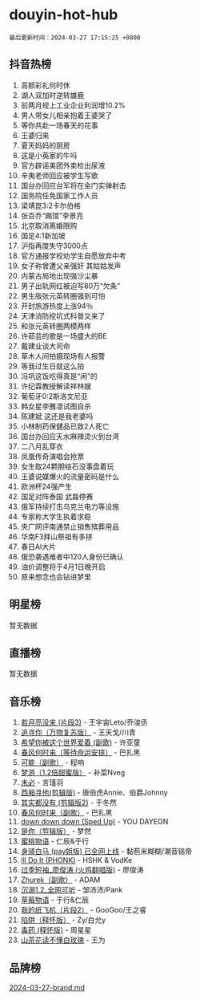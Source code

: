 # douyin-hot-hub

`最后更新时间：2024-03-27 17:15:25 +0800`

## 抖音热榜

1. 高额彩礼何时休
1. 湖人双加时逆转雄鹿
1. 前两月规上工业企业利润增10.2%
1. 男人带女儿相亲抱着王婆哭了
1. 等你共赴一场春天的花事
1. 王婆归来
1. 夏天妈妈的厨房
1. 这是小英家的牛吗
1. 官方辟谣美团外卖检出尿液
1. 辛夷老师回应被学生写歌
1. 国台办回应台军将在金门实弹射击
1. 国务院任免国家工作人员
1. 梁靖崑3:2卡尔伯格
1. 张百乔“踢馆”李景亮
1. 北京取消离婚限购
1. 国足4:1新加坡
1. 沪指再度失守3000点
1. 官方通报学校劝学生自愿放弃中考
1. 女子称曾遭父亲强奸 其姑姑发声
1. 内蒙古局地出现强沙尘暴
1. 男子出轨网红被迫写80万“欠条”
1. 男生版张元英转圈强到可怕
1. 开封旅游热度上涨94％
1. 天津消防挖坑式科普又来了
1. 和张元英转圈两模两样
1. 许茹芸的歌是一场盛大的BE
1. 戴建业谈大司命
1. 草木人间拍摄现场有人报警
1. 等我过生日就这么拍
1. 冯巩这饭吃得真是“闲”的
1. 许纪霖教授解读祥林嫂
1. 葡萄牙0:2斯洛文尼亚
1. 韩女星李雅凛试图自杀
1. 陈建斌 这还是我老婆吗
1. 小林制药保健品已致2人死亡
1. 国台办回应天水麻辣烫火到台湾
1. 二八月乱穿衣
1. 凤凰传奇演唱会抢票
1. 女生取24颗胆结石没事盘着玩
1. 王婆说媒爆火的流量密码是什么
1. 欧洲杯24强产生
1. 国足对阵泰国 武磊停赛
1. 俄军持续打击乌克兰电力等设施
1. 专家称大学生执着求稳
1. 央广网评南通禁止销售殡葬用品
1. 华南F3拜山祭祖有多拼
1. 春日AI大片
1. 俄恐袭遇难者中120人身份已确认
1. 油价调整将于4月1日晚开启
1. 原来想念也会钻进梦里

## 明星榜

暂无数据

## 直播榜

暂无数据

## 音乐榜

1. [若月亮没来 (片段3)](https://sf3-cdn-tos.douyinstatic.com/obj/tos-cn-ve-2774/okfyEUsGW1B1ovJi5JiN9IjvAT2lMwA054GoEB) - 王宇宙Leto/乔浚丞
1. [追寻你（万物复苏版）](https://sf5-hl-cdn-tos.douyinstatic.com/obj/tos-cn-ve-2774/oYeAZJsbjIDit9APmBg8u6uDUQnHmoCf3gbo74) - 王天戈/川青
1. [希望你被这个世界爱着 (副歌)](https://sf6-cdn-tos.douyinstatic.com/obj/tos-cn-ve-2774/oUHCmWQfZlE3QQBKBeD8rCFLpJzPgCpImhsxMt) - 许亚童
1. [春风何时来（等待命运安排）](https://sf5-hl-cdn-tos.douyinstatic.com/obj/tos-cn-ve-2774/oICBNbD3gelMfB4WgiD1KI2jQtXZE2FgHLwtsl) - 巴扎黑
1. [可能（副歌）](https://sf3-cdn-tos.douyinstatic.com/obj/tos-cn-ve-2774/cde1731888894259b333569393c2fb51) - 程响
1. [梦游（1.2倍甜蜜版）](https://sf5-hl-cdn-tos.douyinstatic.com/obj/tos-cn-ve-2774/o4gyAUm8hwufoEABmwVIiQtHsFuGzAEEWtNMzo) - 补菜Nveg
1. [未必](https://sf5-hl-cdn-tos.douyinstatic.com/obj/tos-cn-ve-2774/ogntQMFnKQDZUgTCYuJgfLEtleYZZFxBQqhhFB) - 言瑾羽
1. [西厢寻他(剪辑版)](https://sf5-hl-cdn-tos.douyinstatic.com/obj/tos-cn-ve-2774/oUsAVfAQKlRNxEv5qxvIB8o5qmIWUcXbzJKJhw) - 唐伯虎Annie、伯爵Johnny
1. [其实都没有 (剪辑版2)](https://sf5-hl-cdn-tos.douyinstatic.com/obj/tos-cn-ve-2774/oEBNQenHZtBhxYjGgUDQk0BCHTigQafgFlbQ7k) - 于冬然
1. [春风何时来（副歌）](https://sf3-cdn-tos.douyinstatic.com/obj/tos-cn-ve-2774/ow7tbAiAWI2giBUrmu0hMMh3UYP3ZXdbDYiXd) - 巴扎黑
1. [down down down (Sped Up)](https://sf5-hl-cdn-tos.douyinstatic.com/obj/tos-cn-ve-2774/ow80iABiXIO9DsFwK6WeZKMaJRi3BPJAotDy8m) - YOU DAYEON
1. [是你（剪辑版）](https://sf5-hl-cdn-tos.douyinstatic.com/obj/tos-cn-ve-2774/46019dae783c4c969944217fe1cfafc4) - 梦然
1. [蜜桃物语](https://sf5-hl-cdn-tos.douyinstatic.com/obj/tos-cn-ve-2774/oIhOSCZtIACtYU4XQkngiW9kCBfVD1Fz9IYeqL) - 仁辰&于行
1. [身骑白马 (pay姐版) 已全网上线](https://sf3-cdn-tos.douyinstatic.com/obj/tos-cn-ve-2774/oQLO5ZgLsFkaDhdIIveF2zUCgfweY0gWaH4AQG) - 黏苞米糊糊/潮音铭帝
1. [lll Do lt (PHONK)](https://sf6-cdn-tos.douyinstatic.com/obj/tos-cn-ve-2774/osfNbddrZl4hIgEDk6kFftBDBJ1X8MZxH1QCOB) - HSHK & VodKe
1. [过季短袖_廖俊涛 (火鸡翻唱版)](https://sf6-cdn-tos.douyinstatic.com/obj/tos-cn-ve-2774/ogQVJl0tRBKxQgZji7YClFEBrVDeHpPTWfCZbQ) - 廖俊涛
1. [Zhurek（副歌）](https://sf5-hl-cdn-tos.douyinstatic.com/obj/tos-cn-ve-2774/ooQm8FBZQDlf0btEYgVpCcSCQfrdJGBEKZYBGS) - ADAM
1. [沉溺1.2_全网可听](https://sf5-hl-cdn-tos.douyinstatic.com/obj/tos-cn-ve-2774/ok2QoiBqsWAX9McZmWiI9gAB0EzwD4Xj6yfmtH) - 邹沛沛/Pank
1. [草莓物语](https://sf5-hl-cdn-tos.douyinstatic.com/obj/tos-cn-ve-2774/okynhJ7jEAIIZBfsLgYMEI8QC3WbQNN66RKzhT) - 于行&仁辰
1. [我的纸飞机（片段2）](https://sf6-cdn-tos.douyinstatic.com/obj/tos-cn-ve-2774/oM2ZrKcg2CD5AeRB2gkeXOFB1IxAGJdZPazYHf) - GooGoo/王之睿
1. [陷阱（释怀版）](https://sf5-hl-cdn-tos.douyinstatic.com/obj/tos-cn-ve-2774/oE8C21LeZrzKLDFfQYgMzx4GAIHageG5IzayY7) - Zy/白允y
1. [毒药 (释怀版)](https://sf5-hl-cdn-tos.douyinstatic.com/obj/tos-cn-ve-2774/oYILMEAzspdZBIzy4frJNB8ZHPHWAhiwowd4Ad) - 周星星
1. [山茶花读不懂白玫瑰](https://sf6-cdn-tos.douyinstatic.com/obj/tos-cn-ve-2774/osfn8B7DktrRHEPJgPCfDbw7QDQEkwC16BxZg9) - 王为

## 品牌榜

[2024-03-27-brand.md](2024-03-27-brand.md)
